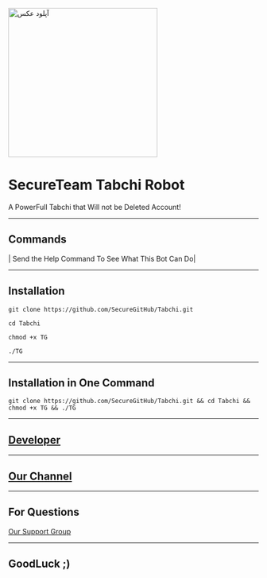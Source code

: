 <a href="http://uupload.ir/view/2zt4_photo_2017-09-09_20-30-41.jpg" target="_blank"><img src="http://uupload.ir/files/2zt4_photo_2017-09-09_20-30-41_thumb.jpg" border="0" width = 300 alt="آپلود عکس" /></a>
# SecureTeam Tabchi Robot

A PowerFull Tabchi that Will not be Deleted Account!

***

## Commands
| Send the Help Command To See What This Bot Can Do|

***

## Installation
```
git clone https://github.com/SecureGitHub/Tabchi.git 

cd Tabchi

chmod +x TG

./TG
```

***
## Installation in One Command
```
git clone https://github.com/SecureGitHub/Tabchi.git && cd Tabchi && chmod +x TG && ./TG
```

***

## [Developer](https://t.me/Pedaret)

***

## [Our Channel](https://t.me/Secure_Channel)

***

## For Questions
   [Our Support Group](https://telegram.me/joinchat/AAAAAEHsNouRrIkbDjR_5w)
***
## GoodLuck ;)
